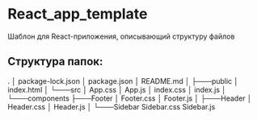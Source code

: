 # React_app_template
Шаблон для React-приложения, описывающий структуру файлов

## Структура папок:
.
│   package-lock.json
│   package.json
│   README.md
│
├───public
│       index.html
│
└───src
    │   App.css
    │   App.js
    │   index.css
    │   index.js
    │
    └───components
        ├───Footer
        │       Footer.css
        │       Footer.js
        │
        ├───Header
        │       Header.css
        │       Header.js
        │
        └───Sidebar
                Sidebar.css
                Sidebar.js
